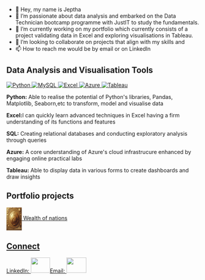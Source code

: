 
- 👋 Hey, my name is Jeptha
- 👀 I’m passionate about data analysis and embarked on the Data Technician bootcamp programme with JustIT to study the fundamentals.
- 🌱 I’m currently working on my portfolio which currently consists of a project validating data in Excel and exploring visualisations in Tableau.
- 💞️ I’m looking to collaborate on projects that align with my skills and 
- 📫 How to reach me would be by email or on LinkedIn

<h2 class="heading-element" dir="auto">Data Analysis and Visualisation Tools</h2>

<a href="https://www.w3schools.com/" rel="nofollow"> <img src="https://camo.githubusercontent.com/b131d6cc7031dbce609091ffc5f7148ca481b06cc630c1fe37008dccc6a02e4e/68747470733a2f2f7777772e707974686f6e2e6f72672f7374617469632f636f6d6d756e6974795f6c6f676f732f707974686f6e2d6c6f676f2e706e67" alt="Python" height="60" data-canonical-src="https://www.python.org/static/community_logos/python-logo.png" style="max-width: 100%;"> </a>  <a href="https://camo.githubusercontent.com/936a7a548e0e4b6470e0d9e777493d85e9e5da807615ca618c7652bdfe9270c7/68747470733a2f2f7777772e6d7973716c2e636f6d2f636f6d6d6f6e2f6c6f676f732f6c6f676f2d6d7973716c2d313730783131352e706e67"></a>   <a href="#"> <img src="https://camo.githubusercontent.com/936a7a548e0e4b6470e0d9e777493d85e9e5da807615ca618c7652bdfe9270c7/68747470733a2f2f7777772e6d7973716c2e636f6d2f636f6d6d6f6e2f6c6f676f732f6c6f676f2d6d7973716c2d313730783131352e706e67" alt="MySQL" height="85" data-canonical-src="https://www.mysql.com/common/logos/logo-mysql-170x115.png" style="max-width: 100%;"> </a>        <a href="#"> <img src="https://camo.githubusercontent.com/00de6544bdce905c2aba234b0a9f0ded436925f6a3724aec5b3882b455c89d96/68747470733a2f2f75706c6f61642e77696b696d656469612e6f72672f77696b6970656469612f636f6d6d6f6e732f7468756d622f332f33342f4d6963726f736f66745f4f66666963655f457863656c5f2532383230313925453225383025393370726573656e742532392e7376672f35313270782d4d6963726f736f66745f4f66666963655f457863656c5f2532383230313925453225383025393370726573656e742532392e7376672e706e67" alt="Excel" height="60" data-canonical-src="https://upload.wikimedia.org/wikipedia/commons/thumb/3/34/Microsoft_Office_Excel_%282019%E2%80%93present%29.svg/512px-Microsoft_Office_Excel_%282019%E2%80%93present%29.svg.png" style="max-width: 100%;"> </a>        <a href="#"> <img src="https://camo.githubusercontent.com/7b6ed77c044f3721c938e3fa60cd2e681ce7199b2a9a82a023958b4a9e232281/68747470733a2f2f75706c6f61642e77696b696d656469612e6f72672f77696b6970656469612f636f6d6d6f6e732f7468756d622f612f61382f4d6963726f736f66745f417a7572655f4c6f676f2e7376672f31383770782d4d6963726f736f66745f417a7572655f4c6f676f2e7376672e706e67" alt="Azure" height="60" data-canonical-src="https://upload.wikimedia.org/wikipedia/commons/thumb/a/a8/Microsoft_Azure_Logo.svg/187px-Microsoft_Azure_Logo.svg.png" style="max-width: 100%;"> </a>   <a href="#"> <img src="https://camo.githubusercontent.com/05584cf3568c7f55b1f6b57a2fe4e5061441a4a3dc8cedd60e52fde68ea02d45/68747470733a2f2f75706c6f61642e77696b696d656469612e6f72672f77696b6970656469612f656e2f7468756d622f302f30362f5461626c6561755f6c6f676f2e7376672f3139323070782d5461626c6561755f6c6f676f2e7376672e706e67" alt="Tableau" height="60" data-canonical-src="https://upload.wikimedia.org/wikipedia/en/thumb/0/06/Tableau_logo.svg/1920px-Tableau_logo.svg.png" style="max-width: 100%;">   </a>

<p><strong>Python:</strong> Able to realise the potential of Python's libraries, Pandas, Matplotlib, Seaborn,etc to transform, model and visualise data</p>
<p><strong>Excel:</strong>I can quickly learn advanced techniques in Excel having a firm understanding of its functions and features</p>
<p><strong>SQL:</strong> Creating relational databases and conducting exploratory analysis through queries</p>
<strong>Azure:</strong> A core understanding of Azure's cloud infrastrucure enhanced by engaging online practical labs</p>
<p><strong>Tableau:</strong> Able to display data in various forms to create dashboards and draw insights</p>

<div class="center">
<h2 class="heading-element" dir="auto"> Portfolio projects</h2>
<p></p><a href="https://github.com/jdasia/Wealth-of-nations"> <img align="center", src="https://github.com/jdasia/Wealth-of-nations/blob/main/assets/cover", width=40, height=60 </a>    Wealth of nations </p>
</div class="center">
<!---
jdasia/jdasia is a ✨ special ✨ repository because its `README.md` (this file) appears on your GitHub profile.
You can click the Preview link to take a look at your changes.
--->

<h2 class="heading-element" dir="auto"> Connect</h2> 
<p>LinkedIn: <img src="https://www.pngitem.com/pimgs/m/35-351826_linkedin-icon-png-transparent-background-linkedin-logo-png.png", width=50, height=40" <p>Email: <img src="https://purepng.com/public/uploads/large/purepng.com-mail-iconsymbolsiconsapple-iosiosios-8-iconsios-8-721522596075clftr.png", style="max-width:100%;", width=52, height=40" </p>
